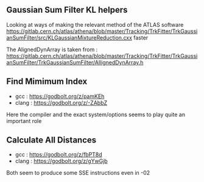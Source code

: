 Gaussian Sum Filter KL helpers
-----------------------------

Looking at ways of making the relevant method of the ATLAS software 
https://gitlab.cern.ch/atlas/athena/blob/master/Tracking/TrkFitter/TrkGaussianSumFilter/src/KLGaussianMixtureReduction.cxx
faster

The AlignedDynArray is taken from : 
https://gitlab.cern.ch/atlas/athena/blob/master/Tracking/TrkFitter/TrkGaussianSumFilter/TrkGaussianSumFilter/AllignedDynArray.h

Find Mimimum Index 
------------------------------------


- gcc : https://godbolt.org/z/pamKEh
- clang : https://godbolt.org/z/-ZAbbZ

Here the compiler and the exact system/options seems to play quite an important role



Calculate All Distances
---------------------------

- gcc : https://godbolt.org/z/fbPT8d
- clang : https://godbolt.org/z/gYwGjb

Both seem to produce some SSE instructions even in -02
